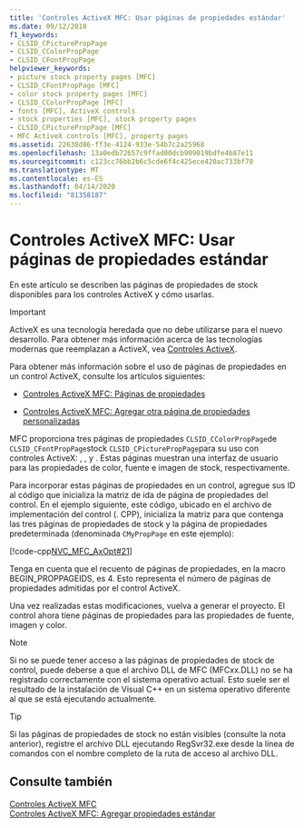 ```yaml
---
title: 'Controles ActiveX MFC: Usar páginas de propiedades estándar'
ms.date: 09/12/2018
f1_keywords:
- CLSID_CPicturePropPage
- CLSID_CColorPropPage
- CLSID_CFontPropPage
helpviewer_keywords:
- picture stock property pages [MFC]
- CLSID_CFontPropPage [MFC]
- color stock property pages [MFC]
- CLSID_CColorPropPage [MFC]
- fonts [MFC], ActiveX controls
- stock properties [MFC], stock property pages
- CLSID_CPicturePropPage [MFC]
- MFC ActiveX controls [MFC], property pages
ms.assetid: 22638d86-ff3e-4124-933e-54b7c2a25968
ms.openlocfilehash: 13a0edb72657c9ffad00dcb909019bdfe4b87e11
ms.sourcegitcommit: c123cc76bb2b6c5cde6f4c425ece420ac733bf70
ms.translationtype: MT
ms.contentlocale: es-ES
ms.lasthandoff: 04/14/2020
ms.locfileid: "81358187"
---
```

# <a name="mfc-activex-controls-using-stock-property-pages"></a>Controles ActiveX MFC: Usar páginas de propiedades estándar

En este artículo se describen las páginas de propiedades de stock disponibles para los controles ActiveX y cómo usarlas.

>[!IMPORTANT]
> ActiveX es una tecnología heredada que no debe utilizarse para el nuevo desarrollo. Para obtener más información acerca de las tecnologías modernas que reemplazan a ActiveX, vea [Controles ActiveX](activex-controls.md).

Para obtener más información sobre el uso de páginas de propiedades en un control ActiveX, consulte los artículos siguientes:

- [Controles ActiveX MFC: Páginas de propiedades](../mfc/mfc-activex-controls-property-pages.md)

- [Controles ActiveX MFC: Agregar otra página de propiedades personalizadas](../mfc/mfc-activex-controls-adding-another-custom-property-page.md)

MFC proporciona tres páginas de propiedades `CLSID_CColorPropPage`de `CLSID_CFontPropPage`stock `CLSID_CPicturePropPage`para su uso con controles ActiveX: , , y . Estas páginas muestran una interfaz de usuario para las propiedades de color, fuente e imagen de stock, respectivamente.

Para incorporar estas páginas de propiedades en un control, agregue sus ID al código que inicializa la matriz de ida de página de propiedades del control. En el ejemplo siguiente, este código, ubicado en el archivo de implementación del control (. CPP), inicializa la matriz para que contenga las tres páginas de propiedades de stock y la página de propiedades predeterminada (denominada `CMyPropPage` en este ejemplo):

[!code-cpp[NVC_MFC_AxOpt#21](../mfc/codesnippet/cpp/mfc-activex-controls-using-stock-property-pages_1.cpp)]

Tenga en cuenta que el recuento de páginas de propiedades, en la macro BEGIN_PROPPAGEIDS, es 4. Esto representa el número de páginas de propiedades admitidas por el control ActiveX.

Una vez realizadas estas modificaciones, vuelva a generar el proyecto. El control ahora tiene páginas de propiedades para las propiedades de fuente, imagen y color.

> [!NOTE]
> Si no se puede tener acceso a las páginas de propiedades de stock de control, puede deberse a que el archivo DLL de MFC (MFCxx.DLL) no se ha registrado correctamente con el sistema operativo actual. Esto suele ser el resultado de la instalación de Visual C++ en un sistema operativo diferente al que se está ejecutando actualmente.

> [!TIP]
> Si las páginas de propiedades de stock no están visibles (consulte la nota anterior), registre el archivo DLL ejecutando RegSvr32.exe desde la línea de comandos con el nombre completo de la ruta de acceso al archivo DLL.

## <a name="see-also"></a>Consulte también

[Controles ActiveX MFC](../mfc/mfc-activex-controls.md)<br/>
[Controles ActiveX MFC: Agregar propiedades estándar](../mfc/mfc-activex-controls-adding-stock-properties.md)
